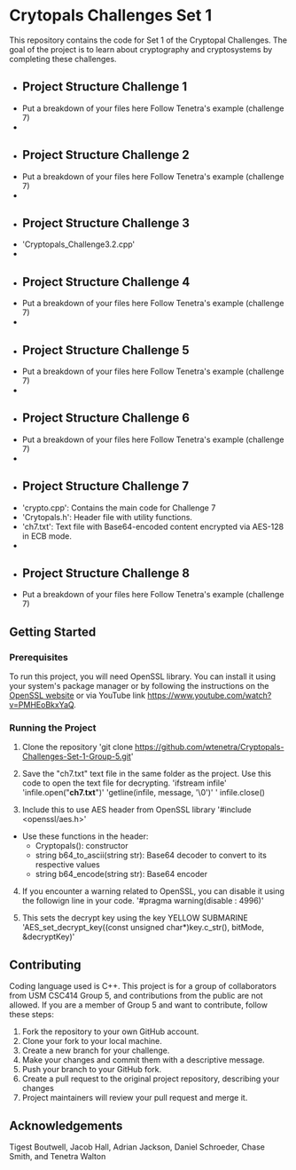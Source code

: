 # Crytopals Challenges Set 1
 
This repository contains the code for Set 1 of the Cryptopal Challenges. The goal of the project is to learn about cryptography and cryptosystems by completing these challenges.

 -  ## Project Structure Challenge 1
 - Put a breakdown of your files here Follow Tenetra's example (challenge 7)
 - 
 -  ## Project Structure Challenge 2
 - Put a breakdown of your files here Follow Tenetra's example (challenge 7)
 - 
 -  ## Project Structure Challenge 3
 - 'Cryptopals_Challenge3.2.cpp'
 - 
 -  ## Project Structure Challenge 4
 - Put a breakdown of your files here Follow Tenetra's example (challenge 7)
 - 
 -  ## Project Structure Challenge 5
 - Put a breakdown of your files here Follow Tenetra's example (challenge 7)
 - 
 -  ## Project Structure Challenge 6
 - Put a breakdown of your files here Follow Tenetra's example (challenge 7)
 - 
 -  ## Project Structure Challenge 7
 - 'crypto.cpp': Contains the main code for Challenge 7
 - 'Crytopals.h': Header file with utility functions.
 - 'ch7.txt': Text file with Base64-encoded content encrypted via AES-128 in ECB mode.
 - 
 -  ## Project Structure Challenge 8
 - Put a breakdown of your files here Follow Tenetra's example (challenge 7)
 

## Getting Started

### Prerequisites 

To run this project, you will need OpenSSL library. You can install it using your system's package manager or by following the instructions on the [OpenSSL website](https://www.openssl.org/source/) or via YouTube link https://www.youtube.com/watch?v=PMHEoBkxYaQ.

### Running the Project

1. Clone the repository
   'git clone https://github.com/wtenetra/Cryptopals-Challenges-Set-1-Group-5.git'
   
2. Save the "ch7.txt" text file in the same folder as the project. Use this code to open the text file for decrypting.
   'ifstream infile'
	  'infile.open("**ch7.txt**")'
	  'getline(infile, message, '\0')'
   ' infile.close()
   
3. Include this to use AES header from OpenSSL library
   '#include <openssl/aes.h>'
  - Use these functions in the header:
    - Cryptopals():  constructor
    - string b64_to_ascii(string str):  Base64 decoder to convert to its respective values
    -	string b64_encode(string str):  Base64 encoder
      
4. If you encounter a warning related to OpenSSL, you can disable it using the followign line in your code.
   '#pragma warning(disable : 4996)'

5.  This sets the decrypt key using the key YELLOW SUBMARINE
	  'AES_set_decrypt_key((const unsigned char*)key.c_str(), bitMode, &decryptKey)'

 ## Contributing
   Coding language used is C++. This project is for a group of collaborators from USM CSC414 Group 5, and contributions from the public are not allowed. If you are a member of Group 5 and want to contribute, follow these steps:
   1. Fork the repository to your own GitHub account.
   2. Clone your fork to your local machine.
   3. Create a new branch for your challenge.
   4. Make your changes and commit them with a descriptive message.
   5. Push your branch to your GitHub fork.
   6. Create a pull request to the original project repository, describing your changes
   7. Project maintainers will review your pull request and merge it.
   
 

 ## Acknowledgements
 Tigest Boutwell, Jacob Hall, Adrian Jackson, Daniel Schroeder, Chase Smith, and Tenetra Walton
 








